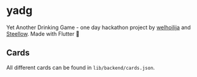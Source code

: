# yadg

Yet Another Drinking Game - one day hackathon project by [welhoilija](https://github.com/welhoilija/) and [Steellow](https://github.com/Steellow). Made with Flutter 💙

## Cards

All different cards can be found in `lib/backend/cards.json`.